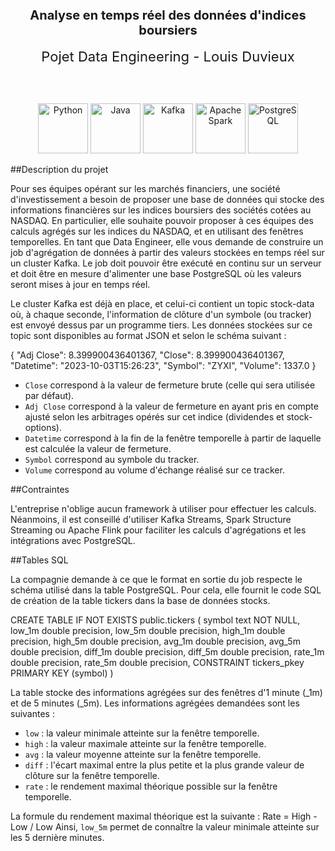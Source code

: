 <h2 align="center" style="font-size: 20px;">Analyse en temps réel des données d'indices boursiers</h2>

<div align="center" style="font-size: 22px;">Pojet Data Engineering - Louis Duvieux</div>

<br><br>

<p align="center">
  <img src="https://icon.icepanel.io/Technology/svg/Python.svg" alt="Python" height="80">
  <img src="https://icon.icepanel.io/Technology/svg/Java.svg" alt="Java" height="80">
  <img src="https://icon.icepanel.io/Technology/svg/Apache-Kafka.svg" alt="Kafka" height="80">
  <img src="https://icon.icepanel.io/Technology/svg/Apache-Spark.svg" alt="Apache Spark" height="80">
  <img src="https://icon.icepanel.io/Technology/svg/PostgresSQL.svg" alt="PostgreSQL" height="80">
</p>


##Description du projet

Pour ses équipes opérant sur les marchés financiers, une société d'investissement a besoin de proposer une base de données qui stocke des informations financières sur les indices boursiers des sociétés cotées au NASDAQ. En particulier, elle souhaite pouvoir proposer à ces équipes des calculs agrégés sur les indices du NASDAQ, et en utilisant des fenêtres temporelles. En tant que Data Engineer, elle vous demande de construire un job d'agrégation de données à partir des valeurs stockées en temps réel sur un cluster Kafka. Le job doit pouvoir être exécuté en continu sur un serveur et doit être en mesure d'alimenter une base PostgreSQL où les valeurs seront mises à jour en temps réel.

Le cluster Kafka est déjà en place, et celui-ci contient un topic stock-data où, à chaque seconde, l'information de clôture d'un symbole (ou tracker) est envoyé dessus par un programme tiers. Les données stockées sur ce topic sont disponibles au format JSON et selon le schéma suivant :

{
  "Adj Close": 8.399900436401367,
  "Close": 8.399900436401367,
  "Datetime": "2023-10-03T15:26:23",
  "Symbol": "ZYXI",
  "Volume": 1337.0
}

- `Close` correspond à la valeur de fermeture brute (celle qui sera utilisée par défaut).
- `Adj Close` correspond à la valeur de fermeture en ayant pris en compte ajusté selon les arbitrages opérés sur cet indice (dividendes et stock-options).
- `Datetime` correspond à la fin de la fenêtre temporelle à partir de laquelle est calculée la valeur de fermeture.
- `Symbol` correspond au symbole du tracker.
- `Volume` correspond au volume d'échange réalisé sur ce tracker.

##Contraintes

L'entreprise n'oblige aucun framework à utiliser pour effectuer les calculs. Néanmoins, il est conseillé d'utiliser Kafka Streams, Spark Structure Streaming ou Apache Flink pour faciliter les calculs d'agrégations et les intégrations avec PostgreSQL.

##Tables SQL

La compagnie demande à ce que le format en sortie du job respecte le schéma utilisé dans la table PostgreSQL. Pour cela, elle fournit le code SQL de création de la table tickers dans la base de données stocks.

CREATE TABLE IF NOT EXISTS public.tickers
(
    symbol text NOT NULL,
    low_1m double precision,
    low_5m double precision,
    high_1m double precision,
    high_5m double precision,
    avg_1m double precision,
    avg_5m double precision,
    diff_1m double precision,
    diff_5m double precision,
    rate_1m double precision,
    rate_5m double precision,
    CONSTRAINT tickers_pkey PRIMARY KEY (symbol)
)

La table stocke des informations agrégées sur des fenêtres d'1 minute (_1m) et de 5 minutes (_5m). Les informations agrégées demandées sont les suivantes :

- `low` : la valeur minimale atteinte sur la fenêtre temporelle.
- `high` : la valeur maximale atteinte sur la fenêtre temporelle.
- `avg` : la valeur moyenne atteinte sur la fenêtre temporelle.
- `diff` : l'écart maximal entre la plus petite et la plus grande valeur de clôture sur la fenêtre temporelle.
- `rate` : le rendement maximal théorique possible sur la fenêtre temporelle.

La formule du rendement maximal théorique est la suivante : Rate = High - Low / Low
Ainsi, `low_5m` permet de connaître la valeur minimale atteinte sur les 5 dernière minutes.



